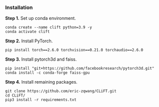### Installation

**Step 1.** Set up conda environment.

```
conda create --name clift python=3.9 -y
conda activate clift
```

**Step 2.** Install PyTorch.
```
pip install torch==2.6.0 torchvision==0.21.0 torchaudio==2.6.0
```

**Step 3.** Install pytorch3d and faiss.
```
pip install "git+https://github.com/facebookresearch/pytorch3d.git"
conda install -c conda-forge faiss-gpu
```

**Step 4.** Install remaining packages.
```
git clone https://github.com/eric-zqwang/CLiFT.git
cd CLiFT/
pip3 install -r requirements.txt
```